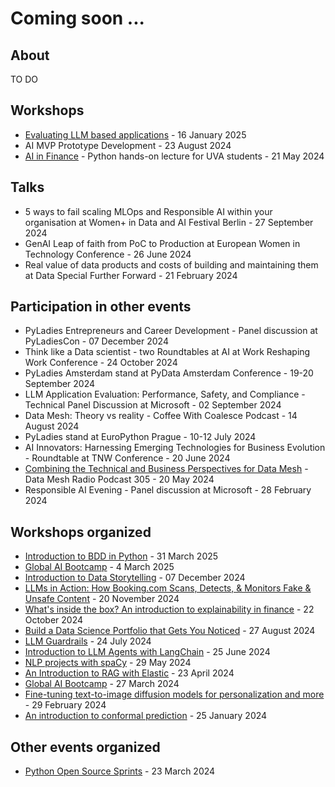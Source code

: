 # Coming soon ...

## About

TO DO

## Workshops
* [Evaluating LLM based applications](https://github.com/pyladiesams/eval-llm-based-apps-jan2025) - 16 January 2025
* AI MVP Prototype Development - 23 August 2024
* [AI in Finance](https://github.com/pyladiesams/ai-in-finance-python-lecture-may2024) - Python hands-on lecture for UVA students - 21 May 2024

## Talks
* 5 ways to fail scaling MLOps and Responsible AI within your organisation at Women+ in Data and AI Festival Berlin - 27 September 2024
* GenAI Leap of faith from PoC to Production at European Women in Technology Conference - 26 June 2024
* Real value of data products and costs of building and maintaining them at Data Special Further Forward - 21 February 2024

## Participation in other events
* PyLadies Entrepreneurs and Career Development - Panel discussion at PyLadiesCon - 07 December 2024
* Think like a Data scientist - two Roundtables at AI at Work Reshaping Work Conference  - 24 October 2024
* PyLadies Amsterdam stand at PyData Amsterdam Conference - 19-20 September 2024
* LLM Application Evaluation: Performance, Safety, and Compliance - Technical Panel Discussion at Microsoft - 02 September 2024
* Data Mesh: Theory vs reality - Coffee With Coalesce Podcast - 14 August 2024
* PyLadies stand at EuroPython Prague - 10-12 July 2024
* AI Innovators: Harnessing Emerging Technologies for Business Evolution - Roundtable at TNW Conference - 20 June 2024
* [Combining the Technical and Business Perspectives for Data Mesh](https://open.spotify.com/episode/2zxRmiFwebvWH9YJkD4LBS) - Data Mesh Radio Podcast 305 - 20 May 2024
* Responsible AI Evening - Panel discussion at Microsoft - 28 February 2024

## Workshops organized
* [Introduction to BDD in Python](https://github.com/pyladiesams/bdd-with-python-mar2025) - 31 March 2025
* [Global AI Bootcamp](https://github.com/pyladiesams/global-ai-bootcamp-mar2025) - 4 March 2025
* [Introduction to Data Storytelling](https://github.com/pyladiesams/intro-data-storytelling-dec2024) - 07 December 2024
* [LLMs in Action: How Booking.com Scans, Detects, & Monitors Fake & Unsafe Content](https://github.com/pyladiesams/llms-scan-reviews-nov2024) - 20 November 2024
* [What's inside the box? An introduction to explainability in finance](https://github.com/pyladiesams/intro-to-explainabilty-in-finance-oct2024) - 22 October 2024
* [Build a Data Science Portfolio that Gets You Noticed](https://github.com/pyladiesams/how-to-build-a-data-science-portfolio-that-gets-you-noticed-aug2024) - 27 August 2024
* [LLM Guardrails](https://github.com/pyladiesams/llm-guardrails-jul2024) - 24 July 2024
* [Introduction to LLM Agents with LangChain](https://github.com/pyladiesams/introduction-to-llm-agents-with-langchain-jun2024) - 25 June 2024
* [NLP projects with spaCy](https://github.com/pyladiesams/nlp-projects-with-spacy-may2024) - 29 May 2024
* [An Introduction to RAG with Elastic](https://github.com/pyladiesams/intro-RAG-elastic-apr2024) - 23 April 2024
* [Global AI Bootcamp](https://github.com/pyladiesams/global-ai-bootcamp-mar2024) - 27 March 2024
* [Fine-tuning text-to-image diffusion models for personalization and more](https://github.com/pyladiesams/personalization-with-text-to-image-diffusion-models-feb2024) - 29 February 2024
* [An introduction to conformal prediction](https://github.com/pyladiesams/conformal-prediction-jan2024) - 25 January 2024

## Other events organized 
* [Python Open Source Sprints](https://github.com/pyladiesams/python-oss-sprints-mar2024) - 23 March 2024
